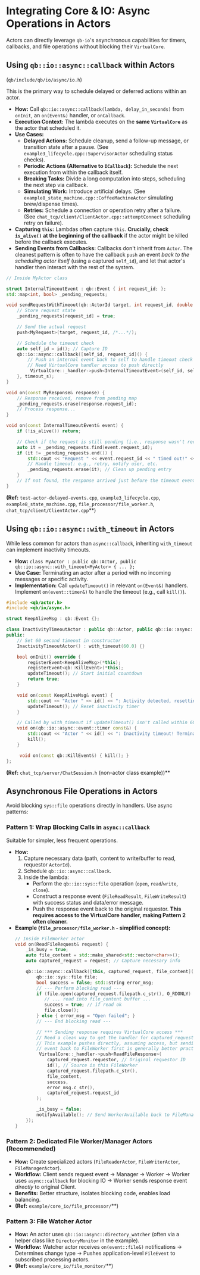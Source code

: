 # Integrating Core & IO: Async Operations in Actors

Actors can directly leverage `qb-io`'s asynchronous capabilities for timers, callbacks, and file operations without blocking their `VirtualCore`.

## Using `qb::io::async::callback` within Actors

(`qb/include/qb/io/async/io.h`)

This is the primary way to schedule delayed or deferred actions within an actor.

*   **How:** Call `qb::io::async::callback(lambda, delay_in_seconds)` from `onInit`, an `on(Event&)` handler, or `onCallback`.
*   **Execution Context:** The lambda executes on the **same `VirtualCore`** as the actor that scheduled it.
*   **Use Cases:**
    *   **Delayed Actions:** Schedule cleanup, send a follow-up message, or transition state after a pause. (See `example3_lifecycle.cpp::SupervisorActor` scheduling status checks).
    *   **Periodic Actions (Alternative to `ICallback`):** Schedule the next execution from within the callback itself.
    *   **Breaking Tasks:** Divide a long computation into steps, scheduling the next step via callback.
    *   **Simulating Work:** Introduce artificial delays. (See `example8_state_machine.cpp::CoffeeMachineActor` simulating brew/dispense times).
    *   **Retries:** Schedule a connection or operation retry after a failure. (See `chat_tcp/client/ClientActor.cpp::attemptConnect` scheduling retry on failure).
*   **Capturing `this`:** Lambdas often capture `this`. **Crucially, check `is_alive()` at the beginning of the callback** if the actor might be killed before the callback executes.
*   **Sending Events from Callbacks:** Callbacks don't inherit from `Actor`. The cleanest pattern is often to have the callback `push` an event *back to the scheduling actor itself* (using a captured `self_id`), and let that actor's handler then interact with the rest of the system.

```cpp
// Inside MyActor class

struct InternalTimeoutEvent : qb::Event { int request_id; };
std::map<int, bool> _pending_requests;

void sendRequestWithTimeout(qb::ActorId target, int request_id, double timeout_s) {
    // Store request state
    _pending_requests[request_id] = true;

    // Send the actual request
    push<MyRequest>(target, request_id, /*...*/);

    // Schedule the timeout check
    auto self_id = id(); // Capture ID
    qb::io::async::callback([self_id, request_id]() {
        // Push an internal event back to self to handle timeout check
        // Need VirtualCore handler access to push directly
         VirtualCore::_handler->push<InternalTimeoutEvent>(self_id, self_id, request_id);
    }, timeout_s);
}

void on(const MyResponse& response) {
    // Response received, remove from pending map
    _pending_requests.erase(response.request_id);
    // Process response...
}

void on(const InternalTimeoutEvent& event) {
    if (!is_alive()) return;

    // Check if the request is still pending (i.e., response wasn't received)
    auto it = _pending_requests.find(event.request_id);
    if (it != _pending_requests.end()) {
        std::cout << "Request " << event.request_id << " timed out!" << std::endl;
        // Handle timeout: e.g., retry, notify user, etc.
        _pending_requests.erase(it); // Clean up pending entry
    }
    // If not found, the response arrived just before the timeout event was processed
}
```
**(Ref:** `test-actor-delayed-events.cpp`, `example3_lifecycle.cpp`, `example8_state_machine.cpp`, `file_processor/file_worker.h`, `chat_tcp/client/ClientActor.cpp`**)

## Using `qb::io::async::with_timeout` in Actors

While less common for actors than `async::callback`, inheriting `with_timeout` can implement inactivity timeouts.

*   **How:** `class MyActor : public qb::Actor, public qb::io::async::with_timeout<MyActor> { ... };`
*   **Use Case:** Terminating an actor after a period with no incoming messages or specific activity.
*   **Implementation:** Call `updateTimeout()` in relevant `on(Event&)` handlers. Implement `on(event::timer&)` to handle the timeout (e.g., call `kill()`).

```cpp
#include <qb/actor.h>
#include <qb/io/async.h>

struct KeepAliveMsg : qb::Event {};

class InactivityTimeoutActor : public qb::Actor, public qb::io::async::with_timeout<InactivityTimeoutActor> {
public:
    // Set 60 second timeout in constructor
    InactivityTimeoutActor() : with_timeout(60.0) {}

    bool onInit() override {
        registerEvent<KeepAliveMsg>(*this);
        registerEvent<qb::KillEvent>(*this);
        updateTimeout(); // Start initial countdown
        return true;
    }

    void on(const KeepAliveMsg& event) {
        std::cout << "Actor " << id() << ": Activity detected, resetting timeout." << std::endl;
        updateTimeout(); // Reset inactivity timer
    }

    // Called by with_timeout if updateTimeout() isn't called within 60s
    void on(qb::io::async::event::timer const&) {
        std::cout << "Actor " << id() << ": Inactivity timeout! Terminating." << std::endl;
        kill();
    }

     void on(const qb::KillEvent&) { kill(); }
};
```
**(Ref:** `chat_tcp/server/ChatSession.h` (non-actor class example))**

## Asynchronous File Operations in Actors

Avoid blocking `sys::file` operations directly in handlers. Use async patterns:

### Pattern 1: Wrap Blocking Calls in `async::callback`

Suitable for simpler, less frequent operations.

*   **How:**
    1.  Capture necessary data (path, content to write/buffer to read, requestor `ActorId`).
    2.  Schedule `qb::io::async::callback`.
    3.  Inside the lambda:
        *   Perform the `qb::io::sys::file` operation (`open`, `read`/`write`, `close`).
        *   Construct a response event (`FileReadResult`, `FileWriteResult`) with success status and data/error message.
        *   Push the response event back to the original requestor. **This requires access to the VirtualCore handler, making Pattern 2 often cleaner.**
*   **Example (`file_processor/file_worker.h` - simplified concept):**
    ```cpp
    // Inside FileWorker actor
    void on(ReadFileRequest& request) {
        _is_busy = true;
        auto file_content = std::make_shared<std::vector<char>>();
        auto captured_request = request; // Capture necessary info

        qb::io::async::callback([this, captured_request, file_content]() {
            qb::io::sys::file file;
            bool success = false; std::string error_msg;
            // --- Perform blocking read --- 
            if (file.open(captured_request.filepath.c_str(), O_RDONLY) >= 0) {
               // ... read into file_content buffer ...
               success = true; // if read ok
               file.close();
            } else { error_msg = "Open failed"; }
            // --- End blocking read --- 

            // *** Sending response requires VirtualCore access ***
            // Need a clean way to get the handler for captured_request.requestor.index()
            // This example pushes directly, assuming access, but sending an internal
            // event back to FileWorker first is generally better practice.
             VirtualCore::_handler->push<ReadFileResponse>(
                captured_request.requestor, // Original requestor ID
                id(), // Source is this FileWorker
                captured_request.filepath.c_str(),
                file_content,
                success,
                error_msg.c_str(),
                captured_request.request_id
            );

            _is_busy = false;
            notifyAvailable(); // Send WorkerAvailable back to FileManager
        });
    }
    ```

### Pattern 2: Dedicated File Worker/Manager Actors (Recommended)

*   **How:** Create specialized actors (`FileReaderActor`, `FileWriterActor`, `FileManagerActor`).
*   **Workflow:** Client sends request event -> Manager -> Worker -> Worker uses `async::callback` for blocking IO -> Worker sends response event *directly* to original Client.
*   **Benefits:** Better structure, isolates blocking code, enables load balancing.
*   **(Ref:** `example/core_io/file_processor/`**)

### Pattern 3: File Watcher Actor

*   **How:** An actor uses `qb::io::async::directory_watcher` (often via a helper class like `DirectoryMonitor` in the example).
*   **Workflow:** Watcher actor receives `on(event::file&)` notifications -> Determines change type -> Pushes application-level `FileEvent` to subscribed processing actors.
*   **(Ref:** `example/core_io/file_monitor/`**) 